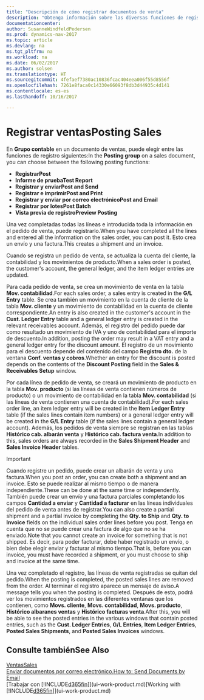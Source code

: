 ```yaml
---
title: "Descripción de cómo registrar documentos de venta"
description: "Obtenga información sobre las diversas funciones de registro para registrar documentos de venta."
documentationcenter: 
author: SusanneWindfeldPedersen
ms.prod: dynamics-nav-2017
ms.topic: article
ms.devlang: na
ms.tgt_pltfrm: na
ms.workload: na
ms.date: 06/02/2017
ms.author: solsen
ms.translationtype: HT
ms.sourcegitcommit: 4fefaef7380ac10836fcac404eea006f55d8556f
ms.openlocfilehash: 7261e8faca0c14330e66093f8db3d44935c4d141
ms.contentlocale: es-es
ms.lasthandoff: 10/16/2017

---
```

# <a name="posting-sales"></a><span data-ttu-id="cf44d-103">Registrar ventas</span><span class="sxs-lookup"><span data-stu-id="cf44d-103">Posting Sales</span></span>
<span data-ttu-id="cf44d-104">En **Grupo contable** en un documento de ventas, puede elegir entre las funciones de registro siguientes:</span><span class="sxs-lookup"><span data-stu-id="cf44d-104">In the **Posting group** on a sales document, you can choose between the following posting functions:</span></span>

* <span data-ttu-id="cf44d-105">**Registrar**</span><span class="sxs-lookup"><span data-stu-id="cf44d-105">**Post**</span></span>
* <span data-ttu-id="cf44d-106">**Informe de prueba**</span><span class="sxs-lookup"><span data-stu-id="cf44d-106">**Test Report**</span></span>
* <span data-ttu-id="cf44d-107">**Registrar y enviar**</span><span class="sxs-lookup"><span data-stu-id="cf44d-107">**Post and Send**</span></span>
* <span data-ttu-id="cf44d-108">**Registrar e imprimir**</span><span class="sxs-lookup"><span data-stu-id="cf44d-108">**Post and Print**</span></span>
* <span data-ttu-id="cf44d-109">**Registrar y enviar por correo electrónico**</span><span class="sxs-lookup"><span data-stu-id="cf44d-109">**Post and Email**</span></span>
* <span data-ttu-id="cf44d-110">**Registrar por lotes**</span><span class="sxs-lookup"><span data-stu-id="cf44d-110">**Post Batch**</span></span>
* <span data-ttu-id="cf44d-111">**Vista previa de registro**</span><span class="sxs-lookup"><span data-stu-id="cf44d-111">**Preview Posting**</span></span>

<span data-ttu-id="cf44d-112">Una vez completadas todas las líneas e introducida toda la información en el pedido de venta, puede registrarlo.</span><span class="sxs-lookup"><span data-stu-id="cf44d-112">When you have completed all the lines and entered all the information on the sales order, you can post it.</span></span> <span data-ttu-id="cf44d-113">Esto crea un envío y una factura.</span><span class="sxs-lookup"><span data-stu-id="cf44d-113">This creates a shipment and an invoice.</span></span>

<span data-ttu-id="cf44d-114">Cuando se registra un pedido de venta, se actualiza la cuenta del cliente, la contabilidad y los movimientos de producto.</span><span class="sxs-lookup"><span data-stu-id="cf44d-114">When a sales order is posted, the customer's account, the general ledger, and the item ledger entries are updated.</span></span>

<span data-ttu-id="cf44d-115">Para cada pedido de venta, se crea un movimiento de venta en la tabla **Mov. contabilidad**.</span><span class="sxs-lookup"><span data-stu-id="cf44d-115">For each sales order, a sales entry is created in the **G/L Entry** table.</span></span> <span data-ttu-id="cf44d-116">Se crea también un movimiento en la cuenta de cliente de la tabla **Mov. cliente** y un movimiento de contabilidad en la cuenta de cliente correspondiente.</span><span class="sxs-lookup"><span data-stu-id="cf44d-116">An entry is also created in the customer's account in the **Cust. Ledger Entry** table and a general ledger entry is created in the relevant receivables account.</span></span> <span data-ttu-id="cf44d-117">Además, el registro del pedido puede dar como resultado un movimiento de IVA y uno de contabilidad para el importe de descuento.</span><span class="sxs-lookup"><span data-stu-id="cf44d-117">In addition, posting the order may result in a VAT entry and a general ledger entry for the discount amount.</span></span> <span data-ttu-id="cf44d-118">El registro de un movimiento para el descuento depende del contenido del campo **Registro dto.** de la ventana **Conf. ventas y cobros**.</span><span class="sxs-lookup"><span data-stu-id="cf44d-118">Whether an entry for the discount is posted depends on the contents of the **Discount Posting** field in the **Sales & Receivables Setup** window.</span></span>

<span data-ttu-id="cf44d-119">Por cada línea de pedido de venta, se creará un movimiento de producto en la tabla **Mov. producto** (si las líneas de venta contienen números de producto) o un movimiento de contabilidad en la tabla **Mov. contabilidad** (si las líneas de venta contienen una cuenta de contabilidad).</span><span class="sxs-lookup"><span data-stu-id="cf44d-119">For each sales order line, an item ledger entry will be created in the **Item Ledger Entry** table (if the sales lines contain item numbers) or a general ledger entry will be created in the **G/L Entry** table (if the sales lines contain a general ledger account).</span></span> <span data-ttu-id="cf44d-120">Además, los pedidos de venta siempre se registran en las tablas **Histórico cab. albarán venta** y **Histórico cab. factura venta**.</span><span class="sxs-lookup"><span data-stu-id="cf44d-120">In addition to this, sales orders are always recorded in the **Sales Shipment Header** and **Sales Invoice Header** tables.</span></span>

> [!IMPORTANT]  
>   <span data-ttu-id="cf44d-121">Cuando registre un pedido, puede crear un albarán de venta y una factura.</span><span class="sxs-lookup"><span data-stu-id="cf44d-121">When you post an order, you can create both a shipment and an invoice.</span></span> <span data-ttu-id="cf44d-122">Esto se puede realizar al mismo tiempo o de manera independiente.</span><span class="sxs-lookup"><span data-stu-id="cf44d-122">These can be done at the same time or independently.</span></span> <span data-ttu-id="cf44d-123">También puede crear un envío y una factura parciales completando los campos **Cantidad a enviar** y **Cantidad a facturar** en las líneas individuales del pedido de venta antes de registrar.</span><span class="sxs-lookup"><span data-stu-id="cf44d-123">You can also create a partial shipment and a partial invoice by completing the **Qty. to Ship** and **Qty. to Invoice** fields on the individual sales order lines before you post.</span></span> <span data-ttu-id="cf44d-124">Tenga en cuenta que no se puede crear una factura de algo que no se ha enviado.</span><span class="sxs-lookup"><span data-stu-id="cf44d-124">Note that you cannot create an invoice for something that is not shipped.</span></span> <span data-ttu-id="cf44d-125">Es decir, para poder facturar, debe haber registrado un envío, o bien debe elegir enviar y facturar al mismo tiempo.</span><span class="sxs-lookup"><span data-stu-id="cf44d-125">That is, before you can invoice, you must have recorded a shipment, or you must choose to ship and invoice at the same time.</span></span>

<span data-ttu-id="cf44d-126">Una vez completado el registro, las líneas de venta registradas se quitan del pedido.</span><span class="sxs-lookup"><span data-stu-id="cf44d-126">When the posting is completed, the posted sales lines are removed from the order.</span></span> <span data-ttu-id="cf44d-127">Al terminar el registro aparece un mensaje de aviso.</span><span class="sxs-lookup"><span data-stu-id="cf44d-127">A message tells you when the posting is completed.</span></span> <span data-ttu-id="cf44d-128">Después de esto, podrá ver los movimientos registrados en las diferentes ventanas que los contienen, como **Movs. cliente**, **Movs. contabilidad**, **Movs. producto**, **Histórico albaranes ventas** y **Histórico facturas venta**.</span><span class="sxs-lookup"><span data-stu-id="cf44d-128">After this, you will be able to see the posted entries in the various windows that contain posted entries, such as the **Cust. Ledger Entries**, **G/L Entries**, **Item Ledger Entries**, **Posted Sales Shipments**, and **Posted Sales Invoices** windows.</span></span>

## <a name="see-also"></a><span data-ttu-id="cf44d-129">Consulte también</span><span class="sxs-lookup"><span data-stu-id="cf44d-129">See Also</span></span>
[<span data-ttu-id="cf44d-130">Ventas</span><span class="sxs-lookup"><span data-stu-id="cf44d-130">Sales</span></span>](sales-manage-sales.md)  
[<span data-ttu-id="cf44d-131">Enviar documentos por correo electrónico.</span><span class="sxs-lookup"><span data-stu-id="cf44d-131">How to: Send Documents by Email</span></span>](ui-how-send-documents-email.md)  
<span data-ttu-id="cf44d-132">[Trabajar con [!INCLUDE[d365fin](includes/d365fin_md.md)]](ui-work-product.md)</span><span class="sxs-lookup"><span data-stu-id="cf44d-132">[Working with [!INCLUDE[d365fin](includes/d365fin_md.md)]](ui-work-product.md)</span></span>


